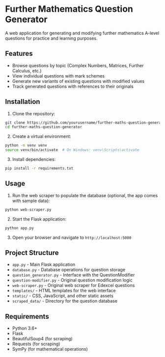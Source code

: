 # Further Mathematics Question Generator

A web application for generating and modifying further mathematics A-level questions for practice and learning purposes.

## Features

- Browse questions by topic (Complex Numbers, Matrices, Further Calculus, etc.)
- View individual questions with mark schemes
- Generate new variants of existing questions with modified values
- Track generated questions with references to their originals

## Installation

1. Clone the repository:
```bash
git clone https://github.com/yourusername/further-maths-question-generator.git
cd further-maths-question-generator
```

2. Create a virtual environment:
```bash
python -m venv venv
source venv/bin/activate  # On Windows: venv\Scripts\activate
```

3. Install dependencies:
```bash
pip install -r requirements.txt
```

## Usage

1. Run the web scraper to populate the database (optional, the app comes with sample data):
```bash
python web-scraper.py
```

2. Start the Flask application:
```bash
python app.py
```

3. Open your browser and navigate to `http://localhost:5000`

## Project Structure

- `app.py` - Main Flask application
- `database.py` - Database operations for question storage
- `question_generator.py` - Interface with the QuestionModifier
- `question-modifier.py` - Original question modification logic
- `web-scraper.py` - Original web scraper for Edexcel questions
- `templates/` - HTML templates for the web interface
- `static/` - CSS, JavaScript, and other static assets
- `scraped_data/` - Directory for the question database

## Requirements

- Python 3.6+
- Flask
- BeautifulSoup4 (for scraping)
- Requests (for scraping)
- SymPy (for mathematical operations)

